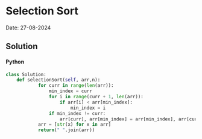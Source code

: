 
# Selection Sort

Date: 27-08-2024

## Solution
#### Python
```python
class Solution: 
    def selectionSort(self, arr,n):
            for curr in range(len(arr)):
                min_index = curr
                for i in range(curr + 1, len(arr)):
                    if arr[i] < arr[min_index]:
                        min_index = i
                if min_index != curr:
                    arr[curr], arr[min_index] = arr[min_index], arr[curr]
            arr = [str(x) for x in arr]
            return(" ".join(arr))
```
        